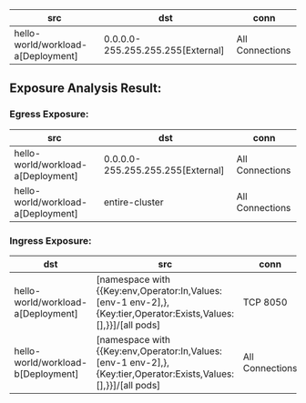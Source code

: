 | src | dst | conn |
|-----|-----|------|
| hello-world/workload-a[Deployment] | 0.0.0.0-255.255.255.255[External] | All Connections |
## Exposure Analysis Result:
### Egress Exposure:
| src | dst | conn |
|-----|-----|------|
| hello-world/workload-a[Deployment] | 0.0.0.0-255.255.255.255[External] | All Connections |
| hello-world/workload-a[Deployment] | entire-cluster | All Connections |

### Ingress Exposure:
| dst | src | conn |
|-----|-----|------|
| hello-world/workload-a[Deployment] | [namespace with {{Key:env,Operator:In,Values:[env-1 env-2],},{Key:tier,Operator:Exists,Values:[],}}]/[all pods] | TCP 8050 |
| hello-world/workload-b[Deployment] | [namespace with {{Key:env,Operator:In,Values:[env-1 env-2],},{Key:tier,Operator:Exists,Values:[],}}]/[all pods] | All Connections |
